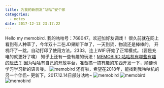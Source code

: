 ```yaml
---
title: 为我的新朋友“咕咕”安个家
categories:
  - notes
date: 2017-12-13 23:17:22
---
```

Hello my memobird.
我的咕咕号：768047。欢迎加好友调戏！
很久前就在网上看到有人种草了，今年双十二在JD果断下单了，一天到货，物流还是棒棒的。
开机吓了一跳，自动打印了使用方法，2333，连上WIFI开始了正常模式。（要是充电的就更好了唉）
知乎上还有一些有趣的玩法！[MEMOBIRD 咕咕机有哪些有趣的玩法？](https://www.zhihu.com/question/39529878)
因为咕咕有自己的开放平台，准备搞一搞有趣的东西开发一下，顺便也学习学习新的语言喽。
![memobird](http://img-blog.dragon-yuan.me/2017-LIFE/150.jpg)
还有啦，希望在2018年，能找到我咕咕机的另一个伴侣~
更新下，2017.12.14日部分咕咕~
![memobird](http://img-blog.dragon-yuan.me/2017-LIFE/151.jpg)
![memobird](http://img-blog.dragon-yuan.me/2017-LIFE/152.jpg)
![memobird](http://img-blog.dragon-yuan.me/2017-LIFE/153.jpg)
